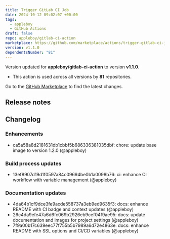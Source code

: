 ```yaml
---
title: Trigger GitLab CI Job
date: 2024-10-12 09:02:07 +00:00
tags:
  - appleboy
  - GitHub Actions
draft: false
repo: appleboy/gitlab-ci-action
marketplace: https://github.com/marketplace/actions/trigger-gitlab-ci-job
version: v1.1.0
dependentsNumber: "81"
---
```



Version updated for **appleboy/gitlab-ci-action** to version **v1.1.0**.
- This action is used across all versions by **81** repositories.

Go to the [GitHub Marketplace](https://github.com/marketplace/actions/trigger-gitlab-ci-job) to find the latest changes.

## Release notes

## Changelog
### Enhancements
* ca5a58a8d2181631db1cbbf5b686336381035dbf: chore: update base image to version 1.2.0 (@appleboy)
### Build process updates
* 13ef8907d19d1f0597a84c09694be0b1a0098b76: ci: enhance CI workflow with variable management (@appleboy)
### Documentation updates
* 4da64b1cf9dce3fe9acde558737a3eb9ed9635f3: docs: enhance README with CI badge and context updates (@appleboy)
* 26c4da9efe47a6d6fc069b2926eb9cef04f9ae95: docs: update documentation and images for project settings (@appleboy)
* 7f9a00b17c639eec77f755b5b7989a6d72e4863e: docs: enhance README with SSL options and CI/CD variables (@appleboy)


